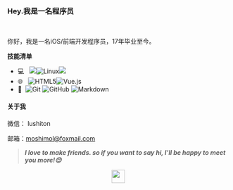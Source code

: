 
### Hey.我是一名程序员

<br/>

你好，我是一名iOS/前端开发程序员，17年毕业至今。



**技能清单**

- 💻 &#160; ![](https://img.shields.io/badge/-Objc-333333?style=flat&logo=Object-C&logoColor=333333)![Linux](https://img.shields.io/badge/-Swift-333333?style=flat&logo=Swift&logoColor=Orange)![](https://img.shields.io/badge/-GoLand-333333?style=flat&logo=Object-C&logoColor=333333)
- 🌐 &#160; ![HTML5](https://img.shields.io/badge/-HTML5-333333?style=flat&logo=HTML5)![Vue.js](https://img.shields.io/badge/-VueJS-333333?style=flat&logo=Vue.js)
- 🔧 &#160;![Git](https://img.shields.io/badge/-Git-333333?style=flat&logo=git) ![GitHub](https://img.shields.io/badge/-GitHub-333333?style=flat&logo=github) ![Markdown](https://img.shields.io/badge/-Markdown-333333?style=flat&logo=markdown)



#### 关于我

微信： lushiton

邮箱：moshimol@foxmail.com



> ***I love to make friends. so if you want to say hi, I'll be happy to meet you more!😊***

<p align="center">
  <img src="https://user-images.githubusercontent.com/5679180/79618120-0daffb80-80be-11ea-819e-d2b0fa904d07.gif" width="30px">
  <br><br>
<br>
</p>
